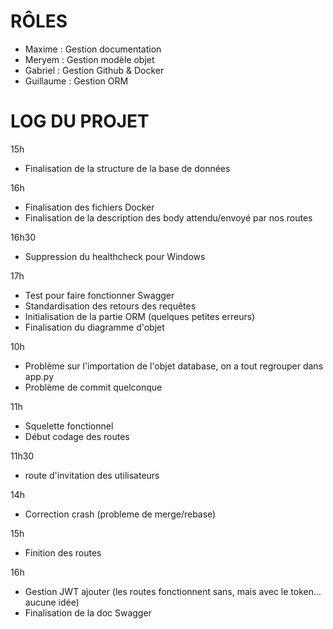 # RÔLES
- Maxime : Gestion documentation
- Meryem : Gestion modèle objet
- Gabriel : Gestion Github & Docker
- Guillaume : Gestion ORM 


# LOG DU PROJET

15h  
- Finalisation de la structure de la base de données

16h
- Finalisation des fichiers Docker
- Finalisation de la description des body attendu/envoyé par nos routes

16h30 
- Suppression du healthcheck pour Windows

17h
- Test pour faire fonctionner Swagger
- Standardisation des retours des requêtes
- Initialisation de la partie ORM (quelques petites erreurs)
- Finalisation du diagramme d'objet

10h
- Problème sur l'importation de l'objet database, on a tout regrouper dans app.py
- Problème de commit quelconque

11h
- Squelette fonctionnel
- Début codage des routes

11h30
- route d'invitation des utilisateurs

14h 
- Correction crash (probleme de merge/rebase)

15h
- Finition des routes

16h
- Gestion JWT ajouter (les routes fonctionnent sans, mais avec le token... aucune idée)
- Finalisation de la doc Swagger
